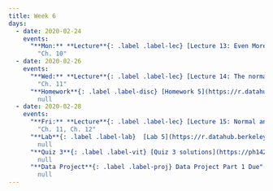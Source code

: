 ```yaml
---
title: Week 6
days:
  - date: 2020-02-24
    events:
      "**Mon:** **Lecture**{: .label .label-lec} [Lecture 13: Even More Probability](https://ph142-ucb.github.io/sp20/src/lec/l13-even-more-probability.pdf) [(webcast)](https://www.youtube.com/watch?v=Jc0rBp1_4n4) [(code)](https://r.datahub.berkeley.edu/hub/user-redirect/git-pull?repo=https%3A%2F%2Fgithub.com%2Fnnpok%2Fph142-sp20&urlpath=rstudio%2F) ":
        "Ch. 10"
  - date: 2020-02-26
    events:
      "**Wed:** **Lecture**{: .label .label-lec} [Lecture 14: The normal distribution](https://ph142-ucb.github.io/sp20/src/lec/l14-normal-distribution.pdf) [(webcast)](https://www.youtube.com/watch?v=9JOeFkOswyc) [(code)](https://r.datahub.berkeley.edu/hub/user-redirect/git-pull?repo=https%3A%2F%2Fgithub.com%2Fnnpok%2Fph142-sp20&urlpath=rstudio%2F)":
        "Ch. 11"
      "**Homework**{: .label .label-disc} [Homework 5](https://r.datahub.berkeley.edu/hub/user-redirect/git-pull?repo=https%3A%2F%2Fgithub.com%2Fnnpok%2Fph142-sp20&urlpath=rstudio%2F) (Due March 3rd) ":
        null
  - date: 2020-02-28
    events:
      "**Fri:** **Lecture**{: .label .label-lec} [Lecture 15: Normal and Binomial distributions](https://ph142-ucb.github.io/sp20/src/lec/l15-normal-binomial.pdf) [(webcast)](https://www.youtube.com/watch?v=-ePpiyRmZiE) [(code)](https://r.datahub.berkeley.edu/hub/user-redirect/git-pull?repo=https%3A%2F%2Fgithub.com%2Fnnpok%2Fph142-sp20&urlpath=rstudio%2F)":
        "Ch. 11, Ch. 12"
      "**Lab**{: .label .label-lab}  [Lab 5](https://r.datahub.berkeley.edu/hub/user-redirect/git-pull?repo=https%3A%2F%2Fgithub.com%2Fnnpok%2Fph142-sp20&urlpath=rstudio%2F) (Due Feb 28th)":
        null
      "**Quiz 3**{: .label .label-vit} [Quiz 3 solutions](https://ph142-ucb.github.io/sp20/src/lec/quiz3-solutions.pdf)":
        null
      "**Data Project**{: .label .label-proj} Data Project Part 1 Due":
        null
---
```

